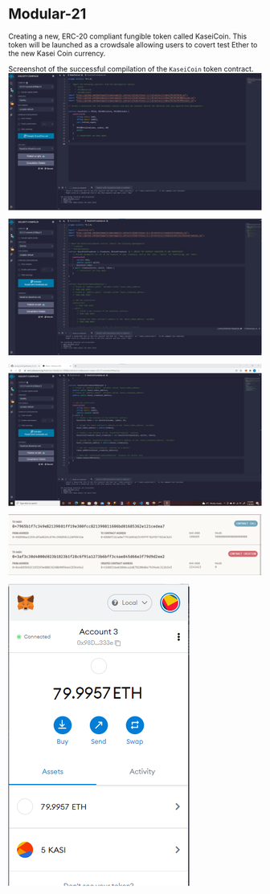 # Modular-21

Creating a new, ERC-20 compliant fungible token called KaseiCoin. This token will be launched as a crowdsale allowing users to covert test Ether to the new Kasei Coin currency.

Screenshot of the successful compilation of the `KaseiCoin` token contract.   
![](https://github.com/SoukP1/Modular-21/blob/main/Tokenomics/Images/kaseiCoin1.PNG)

![](https://github.com/SoukP1/Modular-21/blob/main/Tokenomics/Images/kaseiCoinCrowdsale2.PNG)

![](https://github.com/SoukP1/Modular-21/blob/main/Tokenomics/Images/kaseiCoinCrowdsaleDeployer3.PNG)

![](https://github.com/SoukP1/Modular-21/blob/main/Tokenomics/Images/transactions4.PNG)

![](https://github.com/SoukP1/Modular-21/blob/main/Tokenomics/Images/metamask_wallet5.PNG)
